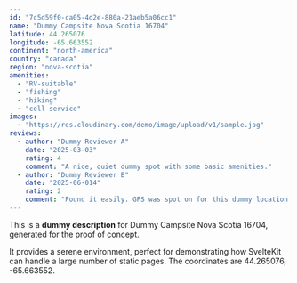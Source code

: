 ```yaml
---
id: "7c5d59f0-ca05-4d2e-880a-21aeb5a06cc1"
name: "Dummy Campsite Nova Scotia 16704"
latitude: 44.265076
longitude: -65.663552
continent: "north-america"
country: "canada"
region: "nova-scotia"
amenities:
  - "RV-suitable"
  - "fishing"
  - "hiking"
  - "cell-service"
images:
  - "https://res.cloudinary.com/demo/image/upload/v1/sample.jpg"
reviews:
  - author: "Dummy Reviewer A"
    date: "2025-03-03"
    rating: 4
    comment: "A nice, quiet dummy spot with some basic amenities."
  - author: "Dummy Reviewer B"
    date: "2025-06-014"
    rating: 2
    comment: "Found it easily. GPS was spot on for this dummy location."
---
```


This is a **dummy description** for Dummy Campsite Nova Scotia 16704, generated for the proof of concept.

It provides a serene environment, perfect for demonstrating how SvelteKit can handle a large number of static pages. The coordinates are 44.265076, -65.663552.

